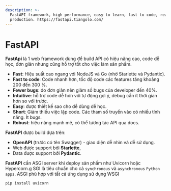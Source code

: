 ```yaml
---
description: >-
  FastAPI framework, high performance, easy to learn, fast to code, ready for
  production. https://fastapi.tiangolo.com/
---
```


# FastAPI

**FastApi** là 1 web framework dùng để build API có hiệu năng cao, code dễ học, đơn giản nhưng cũng hỗ trợ tốt cho việc làm sản phẩm.

* **Fast**: Hiệu suất cao ngang với NodeJS và Go (nhờ Starlette và Pydantic).
* **Fast to code**: Code nhanh hơn, tốc độ code các features tăng khoảng 200 đến 300 %.
* **Fewer bugs**: do đơn giản nên giảm số bugs của developer đến 40%.
* **Intuitive**: hỗ trợ code dễ hơn với tự động gợi ý, debug cần ít thời gian hơn so với trước.
* **Easy**: được thiết kế sao cho dễ dùng dễ học.
* **Short**: Giảm thiểu việc lặp code. Các tham số truyền vào có nhiều tính năng. Ít bugs.
* **Robust**: hiệu năng mạnh mẽ, có thể tương tác API qua docs.

**FastAPI** được build dựa trên:

* **OpenAPI** (trước có tên Swagger) - giao diện dễ nhìn và dễ sử dụng.
* Web được support bởi **Starlette**,&#x20;
* Data được support bởi **Pydantic**.

**FastAPI**  cần ASGI server khi deploy sản phẩm như Uvicorn hoặc Hypercorn.g SGI là tiêu chuẩn cho cả `synchronous` và `asynchronous` `Python apps`. ASGI phù hợp với tất cả ứng dụng sử dụng WSGI

```
pip install uvicorn
```
